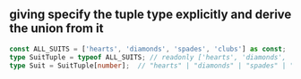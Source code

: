 ## giving specify the tuple type explicitly and derive the union from it
```ts
const ALL_SUITS = ['hearts', 'diamonds', 'spades', 'clubs'] as const;
type SuitTuple = typeof ALL_SUITS; // readonly ['hearts', 'diamonds', 'spades', 'clubs']
type Suit = SuitTuple[number];  // "hearts" | "diamonds" | "spades" | "clubs"
```
